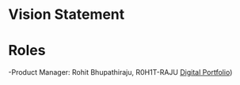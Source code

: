 # Vision Statement


# Roles
-Product Manager: Rohit Bhupathiraju, R0H1T-RAJU [Digital Portfolio](https://www.codermerlin.academy/users/rohit-bhupathiraju/Digital%20Portfolio/))
